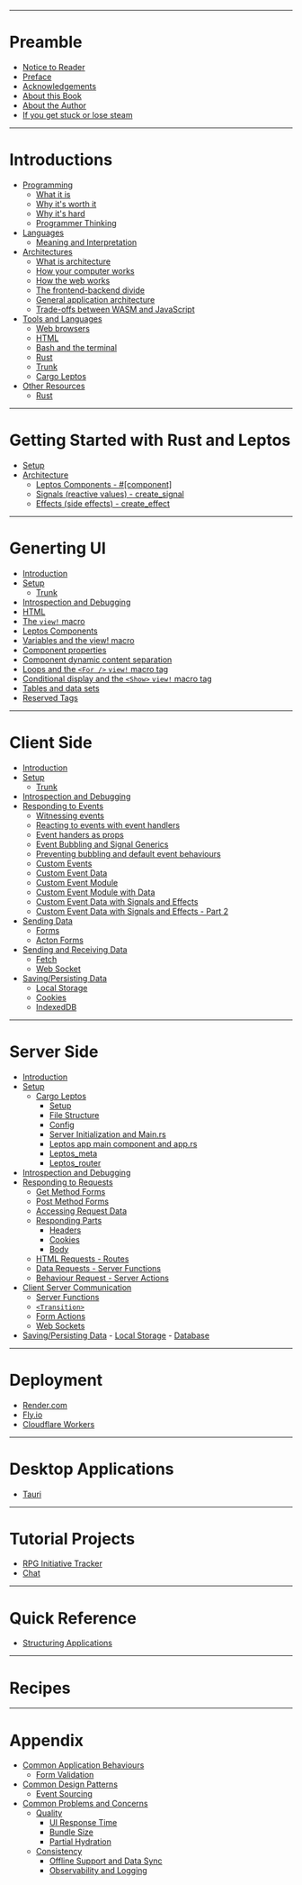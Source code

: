 ------------

# Preamble

- [Notice to Reader](./read_me_first.md)
- [Preface](./preface.md)
- [Acknowledgements]()
- [About this Book](./about.md)
- [About the Author]()
- [If you get stuck or lose steam]()

------------

# Introductions

- [Programming]()
	- [What it is]()
	- [Why it's worth it]()
	- [Why it's hard]()
	- [Programmer Thinking]()
- [Languages]()
	- [Meaning and Interpretation]()
- [Architectures]()
	- [What is architecture]()
	- [How your computer works]()
	- [How the web works]()
	- [The frontend-backend divide]()
	- [General application architecture]()
	- [Trade-offs between WASM and JavaScript]()
- [Tools and Languages]()
	- [Web browsers]()
	- [HTML]()
	- [Bash and the terminal]()
	- [Rust]()
	- [Trunk]()
	- [Cargo Leptos]()
- [Other Resources]()
	- [Rust](./intro/other_resources/rust.md)

------------

# Getting Started with Rust and Leptos

- [Setup](./getting_started/setup.md)
- [Architecture]()
	- [Leptos Components - #[component]]()
	- [Signals (reactive values) - create_signal]()
	- [Effects (side effects) - create_effect]()

------------

# Generting UI
- [Introduction](./client/summary.md)	
- [Setup]()
	- [Trunk]()
- [Introspection and Debugging]()
- [HTML](./getting_started/html_intro.md)
- [The `view!` macro](./getting_started/view_macro_html.md)
- [Leptos Components](./ui/leptos_component_intro.md)
- [Variables and the view! macro](./ui/view_macro_variables.md)
- [Component properties](./ui/leptos_component_properties.md)
- [Component dynamic content separation](./ui/leptos_component_dynamic_content_separation.md)
- [Loops and the `<For />` `view!` macro tag](./ui/loops_and_the_for_view_macro_tag.md)
- [Conditional display and the `<Show>` `view!` macro tag](./ui/conditional_display_and_the_show_macro.md)
- [Tables and data sets](./ui/tables_and_data_sets.md)
- [Reserved Tags](./ui/reserved_tags.md)

------------

# Client Side

- [Introduction](./client/summary.md)
- [Setup]()
	- [Trunk]()
- [Introspection and Debugging]()
- [Responding to Events]()
	- [Witnessing events](./client/responding/leptos_component_logging_events.md)
	- [Reacting to events with event handlers](./client/responding/leptos_component_update_from_event.md)
	- [Event handers as props](./client/responding/event_handlers_as_props.md)
	- [Event Bubbling and Signal Generics](./client/responding/event_bubbling_and_signal_generics.md)
	- [Preventing bubbling and default event behaviours ]()
	- [Custom Events](./client/responding/custom_events.md)
	- [Custom Event Data](./client/responding/custom_event_data.md)
	- [Custom Event Module](./client/responding/custom_event_module.md)
	- [Custom Event Module with Data](./client/responding/custom_event_module_with_data.md)
	- [Custom Event Data with Signals and Effects](./client/responding/custom_event_data_with_signals_and_effects.md)
	- [Custom Event Data with Signals and Effects - Part 2](./client/responding/custom_event_data_with_signals_and_effects_part2.md)
- [Sending Data]()
	- [Forms](client/responding/forms.md)
	- [Acton Forms]()
- [Sending and Receiving Data]()
	- [Fetch]()
	- [Web Socket]()
- [Saving/Persisting Data](./client/store_data/summary.md)
	- [Local Storage](./client/store_data/web_storage.md)
	- [Cookies](./client/store_data/cookies.md)
	- [IndexedDB](./client/store_data/indexeddb.md)

------------

# Server Side
- [Introduction](./server/summary.md)
- [Setup]()
	- [Cargo Leptos](./server/cargo_leptos/summary.md)
		- [Setup](./server/cargo_leptos/setup.md)
		- [File Structure](./server/cargo_leptos/file_structure.md)
		- [Config](./server/cargo_leptos/config.md)
		- [Server Initialization and Main.rs](./server/cargo_leptos/overview_main.md)
		- [Leptos app main component and app.rs](./server/cargo_leptos/overview_app.md)
		- [Leptos_meta](./server/cargo_leptos/leptos_meta.md)
		- [Leptos_router](./server/cargo_leptos/leptos_router.md)
- [Introspection and Debugging]()
- [Responding to Requests]()
	- [Get Method Forms](./server/responding/get_method_forms.md)
	- [Post Method Forms](./server/responding/post_method_forms.md)
	- [Accessing Request Data]()
	- [Responding Parts]()
		- [Headers]()
		- [Cookies]()
		- [Body]()
	- [HTML Requests - Routes]()
	- [Data Requests - Server Functions]()
	- [Behaviour Request - Server Actions]()
- [Client Server Communication]()
	- [Server Functions](./server/server_client_communication/server_functions.md)
	- [`<Transition>`](./server/server_client_communication/transition.md) 
	- [Form Actions]()
	- [Web Sockets]()
- [Saving/Persisting Data]()
		- [Local Storage]()
		- [Database]()


------------

# Deployment

- [Render.com]() 
- [Fly.io]()
- [Cloudflare Workers]()

------------

# Desktop Applications
- [Tauri]()

------------

# Tutorial Projects

- [RPG Initiative Tracker](./tutorial_projects/initiative_tracker/summary.md)
- [Chat](./tutorial_projects/chat/summary.md)

------------

# Quick Reference
- [Structuring Applications](./quick_reference/rust/structuring_applictions.md)

------------

# Recipes

------------

# Appendix
- [Common Application Behaviours]()
	- [Form Validation]()
- [Common Design Patterns]()
	- [Event Sourcing]()
- [Common Problems and Concerns]()
	- [Quality]()
		- [UI Response Time]()
		- [Bundle Size]()
		- [Partial Hydration]()
	- [Consistency]()
		- [Offline Support and Data Sync]()
		- [Observability and Logging]()
